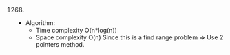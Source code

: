 1268.

- Algorithm:
  - Time complexity O(n\*log(n))
  - Space complexity O(n)
    Since this is a find range problem => Use 2 pointers method.
